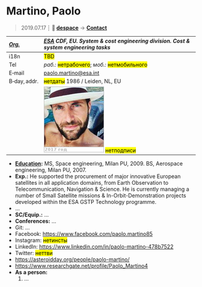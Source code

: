 # Martino, Paolo
> 2019.07.17 ┊ **🚀 [despace](index.md)** → **[Contact](contact.md)**

|*[Org.](contact.md)*|*[ESA](03_esa.md) CDF, EU. System & cost engineering division. Cost & system engineering tasks*|
|:--|:--|
|i18n| <mark>TBD</mark> |
|Tel|*раб.:* <mark>нетрабочего</mark>; *моб.:* <mark>нетмобильного</mark> |
|E‑mail| <paolo.martino@esa.int> |
|B‑day, addr.| <mark>нетдаты</mark> 1986 / Leiden, NL, EU |
|| ![](f/contact/m/martino_001_photo.jpg) <mark>нетподписи</mark> |

   - **[Education](edu.md):** MS, Space engineering, Milan PU, 2009. BS, Aerospace engineering, Milan PU, 2007.
   - **Exp.:** He supported the procurement of major innovative European satellites in all application domains, from Earth Observation to Telecommunication, Navigation & Science. He is currently managing a number of Small Satellite missions & In-Orbit-Demonstration projects developed within the ESA GSTP Technology programme.
   - …
   - **SC/Equip.:** …
   - **Conferences:** …
   - Git: …
   - Facebook: <https://www.facebook.com/paolo.martino85>
   - Instagram: <mark>нетинсты</mark>
   - LinkedIn: <https://www.linkedin.com/in/paolo-martino-478b7522>
   - Twitter: <mark>неттви</mark>
   - <https://asteroidday.org/people/paolo-martino/>
   - <https://www.researchgate.net/profile/Paolo_Martino4>
   - **As a person:**
      1. …
